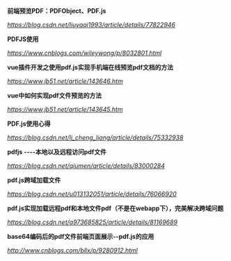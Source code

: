 **前端预览PDF：PDFObject、PDF.js**

*https://blog.csdn.net/liuyaqi1993/article/details/77822946*



**PDFJS使用** 

*https://www.cnblogs.com/wileywong/p/8032801.html*



**vue插件开发之使用pdf.js实现手机端在线预览pdf文档的方法**

*https://www.jb51.net/article/143646.htm*



**vue中如何实现pdf文件预览的方法**

*https://www.jb51.net/article/143645.htm*



**PDF.js使用心得**

*https://blog.csdn.net/li_cheng_liang/article/details/75332938*



**pdfjs ----本地以及远程访问pdf文件**

*https://blog.csdn.net/qiumen/article/details/83000284*



**pdf.js跨域加载文件**

*https://blog.csdn.net/u013132051/article/details/76066920*



**pdf.js实现加载远程pdf和本地文件pdf（不是在webapp下），完美解决跨域问题**

*https://blog.csdn.net/a973685825/article/details/81169689*



**base64编码后的pdf文件前端页面展示--pdf.js的应用**

*http://www.cnblogs.com/bllx/p/9280912.html*

